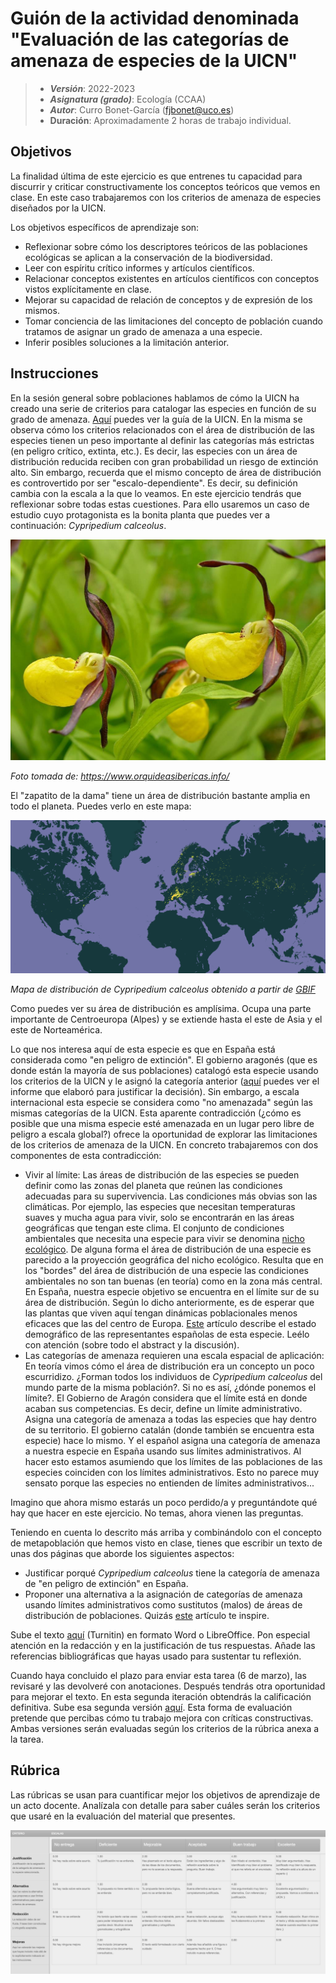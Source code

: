 # Guión de la actividad denominada "Evaluación de las categorías de amenaza de especies de la UICN"


> + **_Versión_**: 2022-2023
> + **_Asignatura (grado)_**: Ecología (CCAA)
> + **_Autor_**: Curro Bonet-García (fjbonet@uco.es)
> + **Duración**: Aproximadamente 2 horas de trabajo individual.



## Objetivos 

La finalidad última de este ejercicio es que entrenes tu capacidad para discurrir y criticar constructivamente los conceptos teóricos que vemos en clase. En este caso trabajaremos con los criterios de amenaza de especies diseñados por la UICN. 

Los objetivos específicos de aprendizaje son:
+ Reflexionar sobre cómo los descriptores teóricos de las poblaciones ecológicas se aplican a la conservación de la biodiversidad.
+ Leer con espíritu crítico informes y artículos científicos.
+ Relacionar conceptos existentes en artículos científicos con conceptos vistos explícitamente en clase.
+ Mejorar su capacidad de relación de conceptos y de expresión de los mismos.
+ Tomar conciencia de las limitaciones del concepto de población cuando tratamos de asignar un grado de amenaza a una especie.
+ Inferir posibles soluciones a la limitación anterior. 

 ## Instrucciones

En la sesión general sobre poblaciones hablamos de cómo la UICN ha creado una serie de criterios para catalogar las especies en función de su grado de amenaza. [Aquí](https://github.com/aprendiendo-cosas/A_sp_amenazadas_ecologia_ccaa/raw/2022_2023/biblio/redlist_cats_crit_sp.pdf) puedes ver la guía de la UICN. En la misma se observa cómo los criterios relacionados con el área de distribución de las especies tienen un peso importante al definir las categorías más estrictas (en peligro crítico, extinta, etc.). Es decir, las especies con un área de distribución reducida reciben con gran probabilidad un riesgo de extinción alto. Sin embargo, recuerda que el mismo concepto de área de distribución es controvertido por ser "escalo-dependiente". Es decir, su definición cambia con la escala a la que lo veamos. En este ejercicio tendrás que reflexionar sobre todas estas cuestiones. Para ello usaremos un caso de estudio cuyo protagonista es la bonita planta que puedes ver a continuación: *Cypripedium calceolus*.



![cypripedium](https://github.com/aprendiendo-cosas/A_sp_amenazadas_ecologia_ccaa/raw/2022_2023/imagenes/cypripedium.jpg)

*Foto tomada de: https://www.orquideasibericas.info/*

El "zapatito de la dama" tiene un área de distribución bastante amplia en todo el planeta. Puedes verlo en este mapa:

![mapa](https://github.com/aprendiendo-cosas/A_sp_amenazadas_ecologia_ccaa/raw/2022_2023/imagenes/mapa.png)

*Mapa de distribución de Cypripedium calceolus obtenido a partir de [GBIF](https://www.gbif.org/species/2820517)*



Como puedes ver su área de distribución es amplísima. Ocupa una parte importante de Centroeuropa (Alpes) y se extiende hasta el este de Asia y el este de Norteamérica. 

Lo que nos interesa aquí de esta especie es que en España está considerada como "en peligro de extinción". El gobierno aragonés (que es donde están la mayoría de sus poblaciones) catalogó esta especie usando los criterios de la UICN y le asignó la categoría anterior ([aquí](https://github.com/aprendiendo-cosas/A_sp_amenazadas_ecologia_ccaa/raw/2022_2023/biblio/cypripedium_calceolus.pdf) puedes ver el informe que elaboró para justificar la decisión). Sin embargo, a escala internacional esta especie se considera como "no amenazada" según las mismas categorías de la UICN. Esta aparente contradicción (¿cómo es posible que una misma especie esté amenazada en un lugar pero libre de peligro a escala global?) ofrece la oportunidad de explorar las limitaciones de los criterios de amenaza de la UICN. En concreto trabajaremos con dos componentes de esta contradicción:

+ Vivir al límite: Las áreas de distribución de las especies se pueden definir como las zonas del planeta que reúnen las condiciones adecuadas para su supervivencia. Las condiciones más obvias son las climáticas. Por ejemplo, las especies que necesitan temperaturas suaves y mucha agua para vivir, solo se encontrarán en las áreas geográficas que tengan este clima. El conjunto de condiciones ambientales que necesita una especie para vivir se denomina [nicho ecológico](https://es.wikipedia.org/wiki/Nicho_ecol%C3%B3gico). De alguna forma el área de distribución de una especie es parecido a la proyección geográfica del nicho ecológico. Resulta que en los "bordes" del área de distribución de una especie las condiciones ambientales no son tan buenas (en teoría) como en la zona más central. En España, nuestra especie objetivo se encuentra en el límite sur de su área de distribución. Según lo dicho anteriormente, es de esperar que las plantas que viven aquí tengan dinámicas poblacionales menos eficaces que las del centro de Europa. [Este](https://github.com/aprendiendo-cosas/A_sp_amenazadas_ecologia_ccaa/raw/2022_2023/biblio/viviendo_en_el_limite.pdf) artículo describe el estado demográfico de las representantes españolas de esta especie. Leélo con atención (sobre todo el abstract y la discusión). 
+ Las categorías de amenaza requieren una escala espacial de aplicación: En teoría vimos cómo el área de distribución era un concepto un poco escurridizo. ¿Forman todos los individuos de *Cypripedium calceolus* del mundo parte de la misma población?. Si no es así, ¿dónde ponemos el límite?. El Gobierno de Aragón considera que el límite está en donde acaban sus competencias. Es decir, define un límite administrativo. Asigna una categoría de amenaza a todas las especies que hay dentro de su territorio. El gobierno catalán (donde también se encuentra esta especie) hace lo mismo. Y el español asigna una categoría de amenaza a nuestra especie en España usando sus límites administrativos. Al hacer esto estamos asumiendo que los límites de las poblaciones de las especies coinciden con los límites administrativos. Esto no parece muy sensato porque las especies no entienden de límites administrativos...

Imagino que ahora mismo estarás un poco perdido/a y preguntándote qué hay que hacer en este ejercicio. No temas, ahora vienen las preguntas.

Teniendo en cuenta lo descrito más arriba y combinándolo con el concepto de metapoblación que hemos visto en clase, tienes que escribir un texto de unas dos páginas que aborde los siguientes aspectos:

+ Justificar porqué *Cypripedium calceolus* tiene la categoría de amenaza de "en peligro de extinción" en España.
+ Proponer una alternativa a la asignación de categorías de amenaza usando límites administrativos como sustitutos (malos) de áreas de distribución de poblaciones. Quizás [este](https://blog.creaf.cat/es/coneixement/el-lado-oculto-de-la-rareza/) artículo te inspire.

Sube el texto [aquí](https://www.turnitin.com/t_submit.asp?r=91.3419355689005&svr=47&lang=es&aid=132276263) (Turnitin) en formato Word o LibreOffice. Pon especial atención en la redacción y en la justificación de tus respuestas. Añade las referencias bibliográficas que hayas usado para sustentar tu reflexión.

Cuando haya concluido el plazo para enviar esta tarea (6 de marzo), las revisaré y las devolveré con anotaciones. Después tendrás otra oportunidad para mejorar el texto. En esta segunda iteración obtendrás la calificación definitiva. Sube esa segunda versión [aquí](https://www.turnitin.com/t_submit.asp?r=91.3419355689005&svr=47&lang=es&aid=132440906). Esta forma de evaluación pretende que percibas cómo tu trabajo mejora con críticas constructivas. Ambas versiones serán evaluadas según los criterios de la rúbrica anexa a la tarea.



## Rúbrica

Las rúbricas se usan para cuantificar mejor los objetivos de aprendizaje de un acto docente. Analízala con detalle para saber cuáles serán los criterios que usaré en la evaluación del material que presentes.



![mapa](https://raw.githubusercontent.com/aprendiendo-cosas/A_sp_amenazadas_ecologia_ccaa/2022_2023/imagenes/rubrica.png)

